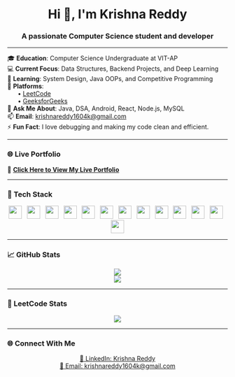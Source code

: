 <h1 align="center">Hi 👋, I'm Krishna Reddy</h1>
<h3 align="center">A passionate Computer Science student and developer</h3>

---

🎓 **Education**: Computer Science Undergraduate at VIT-AP  
💻 **Current Focus**: Data Structures, Backend Projects, and Deep Learning  
📘 **Learning**: System Design, Java OOPs, and Competitive Programming  
🧠 **Platforms**:  
&nbsp;&nbsp;&nbsp;&nbsp;&nbsp;&nbsp;• [LeetCode](https://leetcode.com/u/krishnareddy_22bce20126/)  
&nbsp;&nbsp;&nbsp;&nbsp;&nbsp;&nbsp;• [GeeksforGeeks](https://www.geeksforgeeks.org/user/krishnareddy_22bce20126/)  
💬 **Ask Me About**: Java, DSA, Android, React, Node.js, MySQL  
📫 **Email**: krishnareddy1604k@gmail.com  
⚡ **Fun Fact**: I love debugging and making my code clean and efficient.

---

### 🌐 Live Portfolio

🚀 [**Click Here to View My Live Portfolio**](https://personal-portfolio-o41c-git-main-krishnareddy756s-projects.vercel.app/#contact)

---

### 🧰 Tech Stack

<p align="center">
  <img src="https://skillicons.dev/icons?i=java" height="30" />&nbsp;&nbsp;
  <img src="https://skillicons.dev/icons?i=python" height="30" />&nbsp;&nbsp;
  <img src="https://skillicons.dev/icons?i=kotlin" height="30" />&nbsp;&nbsp;
  <img src="https://skillicons.dev/icons?i=react" height="30" />&nbsp;&nbsp;
  <img src="https://skillicons.dev/icons?i=nodejs" height="30" />&nbsp;&nbsp;
  <img src="https://skillicons.dev/icons?i=mongodb" height="30" />&nbsp;&nbsp;
  <img src="https://skillicons.dev/icons?i=mysql" height="30" />&nbsp;&nbsp;
  <img src="https://skillicons.dev/icons?i=html" height="30" />&nbsp;&nbsp;
  <img src="https://skillicons.dev/icons?i=css" height="30" />&nbsp;&nbsp;
  <img src="https://skillicons.dev/icons?i=js" height="30" />&nbsp;&nbsp;
  <img src="https://skillicons.dev/icons?i=git" height="30" />&nbsp;&nbsp;
  <img src="https://skillicons.dev/icons?i=github" height="30" />&nbsp;&nbsp;
  <img src="https://skillicons.dev/icons?i=docker" height="30" />
</p>

---

### 📈 GitHub Stats

<p align="center">
  <img src="https://github-readme-stats.vercel.app/api?username=krishnareddy756&show_icons=true&theme=github_dark&hide_title=true" />
  <br/>
  <img src="https://github-readme-streak-stats.herokuapp.com/?user=krishnareddy756&theme=github-dark" />
</p>

---

### 🏅 LeetCode Stats

<p align="center">
  <a href="https://leetcode.com/u/krishnareddy_22bce20126/" target="_blank">
    <img src="https://leetcode.card.workers.dev/krishnareddy_22bce20126?theme=dark" />
  </a>
</p>

---

### 🌐 Connect With Me

<p align="center">
  <a href="https://www.linkedin.com/in/krishna-reddy-ab8017275/">🔗 LinkedIn: Krishna Reddy</a><br/>
  <a href="mailto:krishnareddy1604k@gmail.com">📧 Email: krishnareddy1604k@gmail.com</a>
</p>
